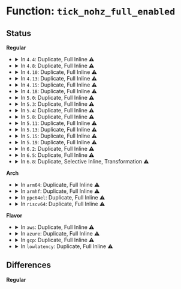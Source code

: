 # Function: <code>tick_nohz_full_enabled</code>

## Status
<b>Regular</b>
<ul>
<li>
<details>
<summary>In <code>4.4</code>: Duplicate, Full Inline ⚠️</summary>

**Collision:** Static Duplication

**Inline:** Full

**Transformation:** False

**Instances:**

```
In kernel/sched/core.c (0)
Location: include/linux/tick.h:164
Inline: True
```
```
In kernel/rcu/tree.c (0)
Location: include/linux/tick.h:164
Inline: True
```
```
In kernel/time/tick-sched.c (0)
Location: include/linux/tick.h:164
Inline: True
```
</details>
</li>
<li>
<details>
<summary>In <code>4.8</code>: Duplicate, Full Inline ⚠️</summary>

**Collision:** Static Duplication

**Inline:** Full

**Transformation:** False

**Instances:**

```
In kernel/sched/core.c (0)
Location: include/linux/tick.h:243
Inline: True
```
```
In kernel/rcu/tree.c (0)
Location: include/linux/tick.h:243
Inline: True
```
```
In kernel/time/tick-sched.c (0)
Location: include/linux/tick.h:243
Inline: True
```
```
In kernel/events/core.c (0)
Location: include/linux/tick.h:243
Inline: True
```
</details>
</li>
<li>
<details>
<summary>In <code>4.10</code>: Duplicate, Full Inline ⚠️</summary>

**Collision:** Static Duplication

**Inline:** Full

**Transformation:** False

**Instances:**

```
In kernel/sched/core.c (0)
Location: include/linux/tick.h:241
Inline: True
```
```
In kernel/rcu/tree.c (0)
Location: include/linux/tick.h:241
Inline: True
```
```
In kernel/time/tick-sched.c (0)
Location: include/linux/tick.h:241
Inline: True
```
```
In kernel/events/core.c (0)
Location: include/linux/tick.h:241
Inline: True
```
```
In kernel/membarrier.c (0)
Location: include/linux/tick.h:241
Inline: True
```
</details>
</li>
<li>
<details>
<summary>In <code>4.13</code>: Duplicate, Full Inline ⚠️</summary>

**Collision:** Static Duplication

**Inline:** Full

**Transformation:** False

**Instances:**

```
In kernel/sched/core.c (0)
Location: include/linux/tick.h:242
Inline: True
```
```
In kernel/rcu/tree.c (0)
Location: include/linux/tick.h:242
Inline: True
```
```
In kernel/time/tick-sched.c (0)
Location: include/linux/tick.h:242
Inline: True
```
```
In kernel/events/core.c (0)
Location: include/linux/tick.h:242
Inline: True
```
```
In kernel/membarrier.c (0)
Location: include/linux/tick.h:242
Inline: True
```
</details>
</li>
<li>
<details>
<summary>In <code>4.15</code>: Duplicate, Full Inline ⚠️</summary>

**Collision:** Static Duplication

**Inline:** Full

**Transformation:** False

**Instances:**

```
In kernel/sched/core.c (0)
Location: include/linux/tick.h:235
Inline: True
```
```
In kernel/sched/membarrier.c (0)
Location: include/linux/tick.h:235
Inline: True
```
```
In kernel/rcu/tree.c (0)
Location: include/linux/tick.h:235
Inline: True
```
```
In kernel/time/tick-sched.c (0)
Location: include/linux/tick.h:235
Inline: True
```
```
In kernel/watchdog.c (0)
Location: include/linux/tick.h:235
Inline: True
```
```
In kernel/events/core.c (0)
Location: include/linux/tick.h:235
Inline: True
```
</details>
</li>
<li>
<details>
<summary>In <code>4.18</code>: Duplicate, Full Inline ⚠️</summary>

**Collision:** Static Duplication

**Inline:** Full

**Transformation:** False

**Instances:**

```
In kernel/sched/core.c (0)
Location: include/linux/tick.h:256
Inline: True
```
```
In kernel/sched/membarrier.c (0)
Location: include/linux/tick.h:256
Inline: True
```
```
In kernel/rcu/tree.c (0)
Location: include/linux/tick.h:256
Inline: True
```
```
In kernel/time/tick-sched.c (0)
Location: include/linux/tick.h:256
Inline: True
```
```
In kernel/watchdog.c (0)
Location: include/linux/tick.h:256
Inline: True
```
```
In kernel/events/core.c (0)
Location: include/linux/tick.h:256
Inline: True
```
</details>
</li>
<li>
<details>
<summary>In <code>5.0</code>: Duplicate, Full Inline ⚠️</summary>

**Collision:** Static Duplication

**Inline:** Full

**Transformation:** False

**Instances:**

```
In kernel/sched/core.c (0)
Location: include/linux/tick.h:256
Inline: True
```
```
In kernel/sched/membarrier.c (0)
Location: include/linux/tick.h:256
Inline: True
```
```
In kernel/rcu/tree.c (0)
Location: include/linux/tick.h:256
Inline: True
```
```
In kernel/time/tick-sched.c (0)
Location: include/linux/tick.h:256
Inline: True
```
```
In kernel/watchdog.c (0)
Location: include/linux/tick.h:256
Inline: True
```
```
In kernel/events/core.c (0)
Location: include/linux/tick.h:256
Inline: True
```
</details>
</li>
<li>
<details>
<summary>In <code>5.3</code>: Duplicate, Full Inline ⚠️</summary>

**Collision:** Static Duplication

**Inline:** Full

**Transformation:** False

**Instances:**

```
In kernel/sched/core.c (0)
Location: include/linux/tick.h:267
Inline: True
```
```
In kernel/sched/membarrier.c (0)
Location: include/linux/tick.h:267
Inline: True
```
```
In kernel/rcu/tree.c (0)
Location: include/linux/tick.h:267
Inline: True
```
```
In kernel/time/tick-sched.c (0)
Location: include/linux/tick.h:267
Inline: True
```
```
In kernel/watchdog.c (0)
Location: include/linux/tick.h:267
Inline: True
```
```
In kernel/events/core.c (0)
Location: include/linux/tick.h:267
Inline: True
```
</details>
</li>
<li>
<details>
<summary>In <code>5.4</code>: Duplicate, Full Inline ⚠️</summary>

**Collision:** Static Duplication

**Inline:** Full

**Transformation:** False

**Instances:**

```
In kernel/sched/core.c (0)
Location: include/linux/tick.h:267
Inline: True
```
```
In kernel/sched/membarrier.c (0)
Location: include/linux/tick.h:267
Inline: True
```
```
In kernel/rcu/tree.c (0)
Location: include/linux/tick.h:267
Inline: True
```
```
In kernel/time/tick-sched.c (0)
Location: include/linux/tick.h:267
Inline: True
```
```
In kernel/watchdog.c (0)
Location: include/linux/tick.h:267
Inline: True
```
```
In kernel/events/core.c (0)
Location: include/linux/tick.h:267
Inline: True
```
</details>
</li>
<li>
<details>
<summary>In <code>5.8</code>: Duplicate, Full Inline ⚠️</summary>

**Collision:** Static Duplication

**Inline:** Full

**Transformation:** False

**Instances:**

```
In kernel/sched/core.c (0)
Location: include/linux/tick.h:272
Inline: True
```
```
In kernel/sched/membarrier.c (0)
Location: include/linux/tick.h:272
Inline: True
```
```
In kernel/rcu/tree.c (0)
Location: include/linux/tick.h:272
Inline: True
```
```
In kernel/time/tick-sched.c (0)
Location: include/linux/tick.h:272
Inline: True
```
```
In kernel/watchdog.c (0)
Location: include/linux/tick.h:272
Inline: True
```
```
In kernel/events/core.c (0)
Location: include/linux/tick.h:272
Inline: True
```
</details>
</li>
<li>
<details>
<summary>In <code>5.11</code>: Duplicate, Full Inline ⚠️</summary>

**Collision:** Static Duplication

**Inline:** Full

**Transformation:** False

**Instances:**

```
In kernel/sched/core.c (0)
Location: include/linux/tick.h:272
Inline: True
```
```
In kernel/sched/membarrier.c (0)
Location: include/linux/tick.h:272
Inline: True
```
```
In kernel/rcu/tree.c (0)
Location: include/linux/tick.h:272
Inline: True
```
```
In kernel/time/tick-sched.c (0)
Location: include/linux/tick.h:272
Inline: True
```
```
In kernel/watchdog.c (0)
Location: include/linux/tick.h:272
Inline: True
```
```
In kernel/events/core.c (0)
Location: include/linux/tick.h:272
Inline: True
```
</details>
</li>
<li>
<details>
<summary>In <code>5.13</code>: Duplicate, Full Inline ⚠️</summary>

**Collision:** Static Duplication

**Inline:** Full

**Transformation:** False

**Instances:**

```
In kernel/sched/core.c (0)
Location: include/linux/tick.h:273
Inline: True
```
```
In kernel/sched/membarrier.c (0)
Location: include/linux/tick.h:273
Inline: True
```
```
In kernel/rcu/tree.c (0)
Location: include/linux/tick.h:273
Inline: True
```
```
In kernel/time/tick-sched.c (0)
Location: include/linux/tick.h:273
Inline: True
```
```
In kernel/watchdog.c (0)
Location: include/linux/tick.h:273
Inline: True
```
```
In kernel/events/core.c (0)
Location: include/linux/tick.h:273
Inline: True
```
</details>
</li>
<li>
<details>
<summary>In <code>5.15</code>: Duplicate, Full Inline ⚠️</summary>

**Collision:** Static Duplication

**Inline:** Full

**Transformation:** False

**Instances:**

```
In kernel/sched/core.c (0)
Location: include/linux/tick.h:277
Inline: True
```
```
In kernel/sched/membarrier.c (0)
Location: include/linux/tick.h:277
Inline: True
```
```
In kernel/rcu/tree.c (0)
Location: include/linux/tick.h:277
Inline: True
```
```
In kernel/time/tick-sched.c (0)
Location: include/linux/tick.h:277
Inline: True
```
```
In kernel/watchdog.c (0)
Location: include/linux/tick.h:277
Inline: True
```
```
In kernel/events/core.c (0)
Location: include/linux/tick.h:277
Inline: True
```
</details>
</li>
<li>
<details>
<summary>In <code>5.19</code>: Duplicate, Full Inline ⚠️</summary>

**Collision:** Static Duplication

**Inline:** Full

**Transformation:** False

**Instances:**

```
In kernel/sched/core.c (0)
Location: include/linux/tick.h:277
Inline: True
```
```
In kernel/sched/build_utility.c (0)
Location: include/linux/tick.h:277
Inline: True
```
```
In kernel/rcu/tree.c (0)
Location: include/linux/tick.h:277
Inline: True
```
```
In kernel/time/tick-sched.c (0)
Location: include/linux/tick.h:277
Inline: True
```
```
In kernel/watchdog.c (0)
Location: include/linux/tick.h:277
Inline: True
```
```
In kernel/events/core.c (0)
Location: include/linux/tick.h:277
Inline: True
```
</details>
</li>
<li>
<details>
<summary>In <code>6.2</code>: Duplicate, Full Inline ⚠️</summary>

**Collision:** Static Duplication

**Inline:** Full

**Transformation:** False

**Instances:**

```
In kernel/sched/core.c (0)
Location: include/linux/tick.h:277
Inline: True
```
```
In kernel/sched/build_utility.c (0)
Location: include/linux/tick.h:277
Inline: True
```
```
In kernel/rcu/tree.c (0)
Location: include/linux/tick.h:277
Inline: True
```
```
In kernel/time/tick-sched.c (0)
Location: include/linux/tick.h:277
Inline: True
```
```
In kernel/watchdog.c (0)
Location: include/linux/tick.h:277
Inline: True
```
```
In kernel/events/core.c (0)
Location: include/linux/tick.h:277
Inline: True
```
</details>
</li>
<li>
<details>
<summary>In <code>6.5</code>: Duplicate, Full Inline ⚠️</summary>

**Collision:** Static Duplication

**Inline:** Full

**Transformation:** False

**Instances:**

```
In kernel/sched/core.c (0)
Location: include/linux/tick.h:278
Inline: True
```
```
In kernel/sched/build_utility.c (0)
Location: include/linux/tick.h:278
Inline: True
```
```
In kernel/rcu/tree.c (0)
Location: include/linux/tick.h:278
Inline: True
```
```
In kernel/time/tick-sched.c (0)
Location: include/linux/tick.h:278
Inline: True
```
```
In kernel/watchdog.c (0)
Location: include/linux/tick.h:278
Inline: True
```
```
In kernel/events/core.c (0)
Location: include/linux/tick.h:278
Inline: True
```
</details>
</li>
<li>
<details>
<summary>In <code>6.8</code>: Duplicate, Selective Inline, Transformation ⚠️</summary>

```c
bool tick_nohz_full_enabled();
```

**Collision:** Static Duplication

**Inline:** Selective

**Transformation:** True

**Instances:**

```
In kernel/softirq.c (ffffffff81108ff2)
Location: include/linux/tick.h:171
Inline: True
Inline callers:
  - kernel/softirq.c:__irq_exit_rcu
  - kernel/softirq.c:__irq_exit_rcu
  - kernel/softirq.c:irq_enter_rcu
  - kernel/softirq.c:irq_enter_rcu
```
```
In kernel/sched/core.c (ffffffff8115533e)
Location: include/linux/tick.h:171
Inline: True
Inline callers:
  - kernel/sched/core.c:wake_up_nohz_cpu
  - kernel/sched/core.c:wake_up_nohz_cpu
```
```
In kernel/sched/fair.c (ffffffff8117249c)
Location: include/linux/tick.h:171
Inline: True
Inline callers:
  - kernel/sched/fair.c:pick_next_task_fair
  - kernel/sched/fair.c:pick_next_task_fair
  - kernel/sched/fair.c:dequeue_task_fair
  - kernel/sched/fair.c:dequeue_task_fair
  - kernel/sched/fair.c:enqueue_task_fair
  - kernel/sched/fair.c:enqueue_task_fair
  - kernel/sched/fair.c:unthrottle_cfs_rq
  - kernel/sched/fair.c:unthrottle_cfs_rq
  - kernel/sched/fair.c:throttle_cfs_rq
  - kernel/sched/fair.c:throttle_cfs_rq
```
```
In kernel/sched/build_policy.c (ffffffff8117d3ff)
Location: include/linux/tick.h:171
Inline: True
Inline callers:
  - kernel/sched/build_policy.c:enqueue_dl_entity
  - kernel/sched/build_policy.c:__dequeue_dl_entity
  - kernel/sched/build_policy.c:dequeue_rt_stack
  - kernel/sched/build_policy.c:enqueue_top_rt_rq
  - kernel/sched/build_policy.c:update_curr_rt
```
```
In kernel/sched/build_utility.c (ffffffff8118fb54)
Location: include/linux/tick.h:171
Inline: True
Inline callers:
  - kernel/sched/build_utility.c:__do_sys_membarrier
  - kernel/sched/build_utility.c:__do_sys_membarrier
  - kernel/sched/build_utility.c:__do_sys_membarrier
  - kernel/sched/build_utility.c:__do_sys_membarrier
  - kernel/sched/build_utility.c:dequeue_task_stop
  - kernel/sched/build_utility.c:dequeue_task_stop
  - kernel/sched/build_utility.c:enqueue_task_stop
  - kernel/sched/build_utility.c:enqueue_task_stop
  - kernel/sched/build_utility.c:clear_sched_clock_stable
  - kernel/sched/build_utility.c:clear_sched_clock_stable
  - kernel/sched/build_utility.c:__set_sched_clock_stable
  - kernel/sched/build_utility.c:__set_sched_clock_stable
```
```
In kernel/rcu/update.c (ffffffff811cc7fa)
Location: include/linux/tick.h:171
Inline: True
Inline callers:
  - kernel/rcu/update.c:show_stalled_task_trace
  - kernel/rcu/update.c:show_stalled_task_trace
  - kernel/rcu/update.c:check_holdout_task
  - kernel/rcu/update.c:check_holdout_task
```
```
In kernel/rcu/tree.c (ffffffff811d9e79)
Location: include/linux/tick.h:171
Inline: True
Inline callers:
  - kernel/rcu/tree.c:synchronize_rcu_expedited_wait
  - kernel/rcu/tree.c:synchronize_rcu_expedited_wait
  - kernel/rcu/tree.c:synchronize_rcu_expedited_wait
  - kernel/rcu/tree.c:synchronize_rcu_expedited_wait
  - kernel/rcu/tree.c:rcu_report_exp_cpu_mult
  - kernel/rcu/tree.c:rcu_report_exp_cpu_mult
  - kernel/rcu/tree.c:rcutree_offline_cpu
  - kernel/rcu/tree.c:rcutree_offline_cpu
  - kernel/rcu/tree.c:rcutree_dead_cpu
  - kernel/rcu/tree.c:rcutree_dead_cpu
  - kernel/rcu/tree.c:rcutree_online_cpu
  - kernel/rcu/tree.c:rcutree_online_cpu
  - kernel/rcu/tree.c:rcu_pending
  - kernel/rcu/tree.c:rcu_pending
  - kernel/rcu/tree.c:rcu_do_batch
  - kernel/rcu/tree.c:rcu_do_batch
  - kernel/rcu/tree.c:rcu_do_batch
  - kernel/rcu/tree.c:rcu_do_batch
  - kernel/rcu/tree.c:rcu_implicit_dynticks_qs
  - kernel/rcu/tree.c:rcu_implicit_dynticks_qs
  - kernel/rcu/tree.c:__rcu_irq_enter_check_tick
  - kernel/rcu/tree.c:__rcu_irq_enter_check_tick
  - kernel/rcu/tree.c:__rcu_irq_enter_check_tick
  - kernel/rcu/tree.c:__rcu_irq_enter_check_tick
Direct callers:
  - kernel/rcu/tree.c:rcu_gp_kthread
```
```
In kernel/entry/common.c (ffffffff82223e00)
Location: include/linux/tick.h:171
Inline: True
Inline callers:
  - kernel/entry/common.c:irqentry_exit_to_user_mode
  - kernel/entry/common.c:irqentry_exit_to_user_mode
  - kernel/entry/common.c:syscall_exit_to_user_mode
  - kernel/entry/common.c:syscall_exit_to_user_mode
  - kernel/entry/common.c:syscall_exit_to_user_mode_work
  - kernel/entry/common.c:syscall_exit_to_user_mode_work
```
```
In kernel/time/posix-cpu-timers.c (ffffffff81214ecb)
Location: include/linux/tick.h:171
Inline: True
Inline callers:
  - kernel/time/posix-cpu-timers.c:check_process_timers
  - kernel/time/posix-cpu-timers.c:check_process_timers
  - kernel/time/posix-cpu-timers.c:check_thread_timers
  - kernel/time/posix-cpu-timers.c:check_thread_timers
  - kernel/time/posix-cpu-timers.c:arm_timer
  - kernel/time/posix-cpu-timers.c:arm_timer
  - kernel/time/posix-cpu-timers.c:arm_timer
  - kernel/time/posix-cpu-timers.c:arm_timer
  - kernel/time/posix-cpu-timers.c:update_rlimit_cpu
  - kernel/time/posix-cpu-timers.c:update_rlimit_cpu
```
```
In kernel/time/tick-common.c (ffffffff81218c7b)
Location: include/linux/tick.h:171
Inline: True
Inline callers:
  - kernel/time/tick-common.c:tick_setup_device
  - kernel/time/tick-common.c:tick_setup_device
  - kernel/time/tick-common.c:tick_setup_device
  - kernel/time/tick-common.c:tick_setup_device
```
```
In kernel/time/tick-sched.c (ffffffff8121d0ed)
Location: include/linux/tick.h:171
Inline: True
Inline callers:
  - kernel/time/tick-sched.c:tick_nohz_idle_exit
  - kernel/time/tick-sched.c:tick_nohz_idle_exit
  - kernel/time/tick-sched.c:tick_nohz_irq_exit
  - kernel/time/tick-sched.c:tick_nohz_irq_exit
  - kernel/time/tick-sched.c:can_stop_idle_tick
  - kernel/time/tick-sched.c:can_stop_idle_tick
  - kernel/time/tick-sched.c:__tick_nohz_task_switch
  - kernel/time/tick-sched.c:__tick_nohz_task_switch
```
```
In kernel/watchdog.c (ffffffff83909c95)
Location: include/linux/tick.h:171
Inline: True
Inline callers:
  - kernel/watchdog.c:lockup_detector_init
```
```
In kernel/events/core.c (ffffffff81394be7)
Location: include/linux/tick.h:171
Inline: True
Inline callers:
  - kernel/events/core.c:account_event
  - kernel/events/core.c:account_event
  - kernel/events/core.c:__perf_event_account_interrupt
  - kernel/events/core.c:__perf_event_account_interrupt
  - kernel/events/core.c:unaccount_event
  - kernel/events/core.c:unaccount_event
  - kernel/events/core.c:perf_event_task_tick
  - kernel/events/core.c:perf_event_task_tick
```
**Symbols:**

```
ffffffff811d2ec0-ffffffff811d2eec: tick_nohz_full_enabled (STB_LOCAL)
ffffffff821b3a20-ffffffff821b3a4a: tick_nohz_full_enabled.cold (STB_LOCAL)
```
</details>
</li>
</ul>
<b>Arch</b>
<ul>
<li>
<details>
<summary>In <code>arm64</code>: Duplicate, Full Inline ⚠️</summary>

**Collision:** Static Duplication

**Inline:** Full

**Transformation:** False

**Instances:**

```
In kernel/sched/core.c (0)
Location: include/linux/tick.h:267
Inline: True
```
```
In kernel/sched/membarrier.c (0)
Location: include/linux/tick.h:267
Inline: True
```
```
In kernel/rcu/tree.c (0)
Location: include/linux/tick.h:267
Inline: True
```
```
In kernel/time/tick-sched.c (0)
Location: include/linux/tick.h:267
Inline: True
```
```
In kernel/watchdog.c (0)
Location: include/linux/tick.h:267
Inline: True
```
```
In kernel/events/core.c (0)
Location: include/linux/tick.h:267
Inline: True
```
</details>
</li>
<li>
<details>
<summary>In <code>armhf</code>: Duplicate, Full Inline ⚠️</summary>

**Collision:** Static Duplication

**Inline:** Full

**Transformation:** False

**Instances:**

```
In kernel/sched/core.c (0)
Location: include/linux/tick.h:267
Inline: True
```
```
In kernel/sched/membarrier.c (0)
Location: include/linux/tick.h:267
Inline: True
```
```
In kernel/rcu/tree.c (0)
Location: include/linux/tick.h:267
Inline: True
```
```
In kernel/time/tick-sched.c (0)
Location: include/linux/tick.h:267
Inline: True
```
```
In kernel/watchdog.c (0)
Location: include/linux/tick.h:267
Inline: True
```
```
In kernel/events/core.c (0)
Location: include/linux/tick.h:267
Inline: True
```
</details>
</li>
<li>
<details>
<summary>In <code>ppc64el</code>: Duplicate, Full Inline ⚠️</summary>

**Collision:** Static Duplication

**Inline:** Full

**Transformation:** False

**Instances:**

```
In kernel/sched/core.c (0)
Location: include/linux/tick.h:267
Inline: True
```
```
In kernel/sched/membarrier.c (0)
Location: include/linux/tick.h:267
Inline: True
```
```
In kernel/rcu/tree.c (0)
Location: include/linux/tick.h:267
Inline: True
```
```
In kernel/time/tick-sched.c (0)
Location: include/linux/tick.h:267
Inline: True
```
```
In kernel/watchdog.c (0)
Location: include/linux/tick.h:267
Inline: True
```
```
In kernel/events/core.c (0)
Location: include/linux/tick.h:267
Inline: True
```
</details>
</li>
<li>
<details>
<summary>In <code>riscv64</code>: Duplicate, Full Inline ⚠️</summary>

**Collision:** Static Duplication

**Inline:** Full

**Transformation:** False

**Instances:**

```
In kernel/sched/core.c (0)
Location: include/linux/tick.h:267
Inline: True
```
```
In kernel/sched/membarrier.c (0)
Location: include/linux/tick.h:267
Inline: True
```
```
In kernel/rcu/tree.c (0)
Location: include/linux/tick.h:267
Inline: True
```
```
In kernel/time/tick-sched.c (0)
Location: include/linux/tick.h:267
Inline: True
```
```
In kernel/watchdog.c (0)
Location: include/linux/tick.h:267
Inline: True
```
```
In kernel/events/core.c (0)
Location: include/linux/tick.h:267
Inline: True
```
</details>
</li>
</ul>
<b>Flavor</b>
<ul>
<li>
<details>
<summary>In <code>aws</code>: Duplicate, Full Inline ⚠️</summary>

**Collision:** Static Duplication

**Inline:** Full

**Transformation:** False

**Instances:**

```
In kernel/sched/core.c (0)
Location: include/linux/tick.h:267
Inline: True
```
```
In kernel/sched/membarrier.c (0)
Location: include/linux/tick.h:267
Inline: True
```
```
In kernel/rcu/tree.c (0)
Location: include/linux/tick.h:267
Inline: True
```
```
In kernel/time/tick-sched.c (0)
Location: include/linux/tick.h:267
Inline: True
```
```
In kernel/watchdog.c (0)
Location: include/linux/tick.h:267
Inline: True
```
```
In kernel/events/core.c (0)
Location: include/linux/tick.h:267
Inline: True
```
</details>
</li>
<li>
<details>
<summary>In <code>azure</code>: Duplicate, Full Inline ⚠️</summary>

**Collision:** Static Duplication

**Inline:** Full

**Transformation:** False

**Instances:**

```
In kernel/softirq.c (ffffffff810903b9)
Location: include/linux/tick.h:175
Inline: True
Inline callers:
  - kernel/softirq.c:irq_exit
```
```
In kernel/sched/core.c (ffffffff810bc8ab)
Location: include/linux/tick.h:175
Inline: True
Inline callers:
  - kernel/sched/core.c:finish_task_switch
  - kernel/sched/core.c:wake_up_nohz_cpu
```
```
In kernel/sched/clock.c (ffffffff828ae79d)
Location: include/linux/tick.h:175
Inline: True
Inline callers:
  - kernel/sched/clock.c:sched_clock_init_late
  - kernel/sched/clock.c:clear_sched_clock_stable
```
```
In kernel/sched/fair.c (ffffffff810cfc05)
Location: include/linux/tick.h:175
Inline: True
Inline callers:
  - kernel/sched/fair.c:dequeue_task_fair
  - kernel/sched/fair.c:dequeue_task_fair
  - kernel/sched/fair.c:enqueue_task_fair
  - kernel/sched/fair.c:enqueue_task_fair
  - kernel/sched/fair.c:unthrottle_cfs_rq
  - kernel/sched/fair.c:unthrottle_cfs_rq
  - kernel/sched/fair.c:throttle_cfs_rq
  - kernel/sched/fair.c:throttle_cfs_rq
```
```
In kernel/sched/rt.c (ffffffff810d6d7c)
Location: include/linux/tick.h:175
Inline: True
```
```
In kernel/sched/deadline.c (ffffffff810dc0d0)
Location: include/linux/tick.h:175
Inline: True
Inline callers:
  - kernel/sched/deadline.c:enqueue_dl_entity
  - kernel/sched/deadline.c:enqueue_dl_entity
  - kernel/sched/deadline.c:__dequeue_dl_entity
  - kernel/sched/deadline.c:__dequeue_dl_entity
```
```
In kernel/sched/stop_task.c (ffffffff810e2959)
Location: include/linux/tick.h:175
Inline: True
Inline callers:
  - kernel/sched/stop_task.c:dequeue_task_stop
  - kernel/sched/stop_task.c:dequeue_task_stop
  - kernel/sched/stop_task.c:enqueue_task_stop
  - kernel/sched/stop_task.c:enqueue_task_stop
```
```
In kernel/sched/membarrier.c (ffffffff810eac4d)
Location: include/linux/tick.h:175
Inline: True
Inline callers:
  - kernel/sched/membarrier.c:__ia32_sys_membarrier
  - kernel/sched/membarrier.c:__ia32_sys_membarrier
  - kernel/sched/membarrier.c:__x64_sys_membarrier
  - kernel/sched/membarrier.c:__x64_sys_membarrier
```
```
In kernel/rcu/update.c (ffffffff8110d36b)
Location: include/linux/tick.h:175
Inline: True
Inline callers:
  - kernel/rcu/update.c:rcu_tasks_kthread
```
```
In kernel/rcu/tree.c (ffffffff811145d4)
Location: include/linux/tick.h:175
Inline: True
Inline callers:
  - kernel/rcu/tree.c:rcu_sched_clock_irq
  - kernel/rcu/tree.c:rcu_gp_kthread
  - kernel/rcu/tree.c:rcu_implicit_dynticks_qs
```
```
In kernel/time/timer.c (ffffffff81120549)
Location: include/linux/tick.h:175
Inline: True
```
```
In kernel/time/posix-cpu-timers.c (ffffffff8112f8a6)
Location: include/linux/tick.h:175
Inline: True
Inline callers:
  - kernel/time/posix-cpu-timers.c:set_process_cpu_timer
  - kernel/time/posix-cpu-timers.c:set_process_cpu_timer
  - kernel/time/posix-cpu-timers.c:run_posix_cpu_timers
  - kernel/time/posix-cpu-timers.c:run_posix_cpu_timers
  - kernel/time/posix-cpu-timers.c:arm_timer
  - kernel/time/posix-cpu-timers.c:arm_timer
  - kernel/time/posix-cpu-timers.c:arm_timer
```
```
In kernel/time/tick-common.c (ffffffff811320fd)
Location: include/linux/tick.h:175
Inline: True
```
```
In kernel/time/tick-sched.c (ffffffff81134b49)
Location: include/linux/tick.h:175
Inline: True
Inline callers:
  - kernel/time/tick-sched.c:tick_nohz_irq_exit
  - kernel/time/tick-sched.c:__tick_nohz_task_switch
```
```
In kernel/watchdog.c (ffffffff828b5649)
Location: include/linux/tick.h:175
Inline: True
Inline callers:
  - kernel/watchdog.c:lockup_detector_init
```
```
In kernel/events/core.c (ffffffff811fb2d4)
Location: include/linux/tick.h:175
Inline: True
Inline callers:
  - kernel/events/core.c:perf_event_alloc
  - kernel/events/core.c:_free_event
  - kernel/events/core.c:perf_event_task_tick
```
</details>
</li>
<li>
<details>
<summary>In <code>gcp</code>: Duplicate, Full Inline ⚠️</summary>

**Collision:** Static Duplication

**Inline:** Full

**Transformation:** False

**Instances:**

```
In kernel/sched/core.c (0)
Location: include/linux/tick.h:267
Inline: True
```
```
In kernel/sched/membarrier.c (0)
Location: include/linux/tick.h:267
Inline: True
```
```
In kernel/rcu/tree.c (0)
Location: include/linux/tick.h:267
Inline: True
```
```
In kernel/time/tick-sched.c (0)
Location: include/linux/tick.h:267
Inline: True
```
```
In kernel/watchdog.c (0)
Location: include/linux/tick.h:267
Inline: True
```
```
In kernel/events/core.c (0)
Location: include/linux/tick.h:267
Inline: True
```
</details>
</li>
<li>
<details>
<summary>In <code>lowlatency</code>: Duplicate, Full Inline ⚠️</summary>

**Collision:** Static Duplication

**Inline:** Full

**Transformation:** False

**Instances:**

```
In kernel/sched/core.c (0)
Location: include/linux/tick.h:267
Inline: True
```
```
In kernel/sched/membarrier.c (0)
Location: include/linux/tick.h:267
Inline: True
```
```
In kernel/rcu/tree.c (0)
Location: include/linux/tick.h:267
Inline: True
```
```
In kernel/time/tick-sched.c (0)
Location: include/linux/tick.h:267
Inline: True
```
```
In kernel/watchdog.c (0)
Location: include/linux/tick.h:267
Inline: True
```
```
In kernel/events/core.c (0)
Location: include/linux/tick.h:267
Inline: True
```
</details>
</li>
</ul>

## Differences
<b>Regular</b>
<ul>
</ul>
